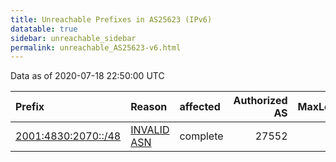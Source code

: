 ```yaml
---
title: Unreachable Prefixes in AS25623 (IPv6)
datatable: true
sidebar: unreachable_sidebar
permalink: unreachable_AS25623-v6.html
---
```


Data as of 2020-07-18 22:50:00 UTC


<div class="datatable-begin"></div>

| Prefix                                                           | Reason                                                                                                     | affected   |   Authorized AS |   MaxLength | Anchor                           |   unreachable /48s |
|:-----------------------------------------------------------------|:-----------------------------------------------------------------------------------------------------------|:-----------|----------------:|------------:|:---------------------------------|-------------------:|
| [2001:4830:2070::/48](https://stat.ripe.net/2001:4830:2070::/48) | [INVALID ASN](https://rpki-validator.ripe.net/announcement-preview?asn=AS25623&prefix=2001:4830:2070::/48) | complete   |           27552 |          48 | [ARIN](unreachable_ARIN-v6.html) |                  1 |

<div class="datatable-end"></div>